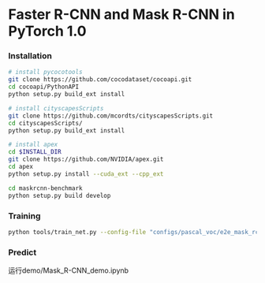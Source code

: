 # Faster R-CNN and Mask R-CNN in PyTorch 1.0

### Installation
```bash
# install pycocotools
git clone https://github.com/cocodataset/cocoapi.git
cd cocoapi/PythonAPI
python setup.py build_ext install

# install cityscapesScripts
git clone https://github.com/mcordts/cityscapesScripts.git
cd cityscapesScripts/
python setup.py build_ext install

# install apex
cd $INSTALL_DIR
git clone https://github.com/NVIDIA/apex.git
cd apex
python setup.py install --cuda_ext --cpp_ext

cd maskrcnn-benchmark
python setup.py build develop
```

### Training
```bash
python tools/train_net.py --config-file "configs/pascal_voc/e2e_mask_rcnn_R_50_FPN_1x_cocostyle.yaml" SOLVER.IMS_PER_BATCH 2 SOLVER.BASE_LR 0.00125 SOLVER.MAX_ITER 402000 SOLVER.STEPS "(144000,)" TEST.IMS_PER_BATCH 1 MODEL.RPN.FPN_POST_NMS_TOP_N_TRAIN 2000 OUTPUT_DIR /output/tf_dir
```
### Predict
运行demo/Mask_R-CNN_demo.ipynb